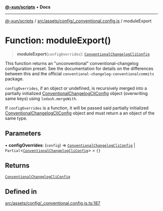 [**@-xun/scripts**](../../../../../README.md) • **Docs**

***

[@-xun/scripts](../../../../../README.md) / [src/assets/config/\_conventional.config.js](../README.md) / moduleExport

# Function: moduleExport()

> **moduleExport**(`configOverrides`): [`ConventionalChangelogCliConfig`](../type-aliases/ConventionalChangelogCliConfig.md)

This function returns an "unconventional" conventional-changelog
configuration preset. See the documentation for details on the differences
between this and the official `conventional-changelog-conventionalcommits`
package.

`configOverrides`, if an object or undefined, is recursively merged into a
partially initialized [ConventionalChangelogCliConfig](../type-aliases/ConventionalChangelogCliConfig.md) object
(overwriting same keys) using `lodash.mergeWith`.

If `configOverrides` is a function, it will be passed said partially
initialized [ConventionalChangelogCliConfig](../type-aliases/ConventionalChangelogCliConfig.md) object and must return a
an object of the same type.

## Parameters

• **configOverrides**: (`config`) => [`ConventionalChangelogCliConfig`](../type-aliases/ConventionalChangelogCliConfig.md) \| `Partial`\<[`ConventionalChangelogCliConfig`](../type-aliases/ConventionalChangelogCliConfig.md)\> = `{}`

## Returns

[`ConventionalChangelogCliConfig`](../type-aliases/ConventionalChangelogCliConfig.md)

## Defined in

[src/assets/config/\_conventional.config.js.ts:187](https://github.com/Xunnamius/xscripts/blob/57333eb95500d47b37fb5be30901f27ce55d7211/src/assets/config/_conventional.config.js.ts#L187)
